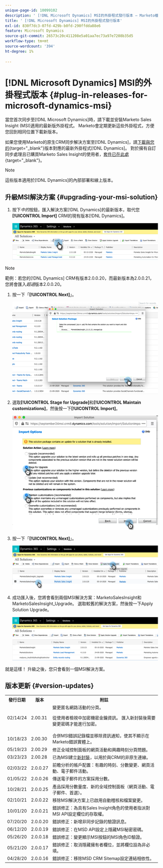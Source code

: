 ```yaml
---
unique-page-id: 10099102
description: ' [!DNL Microsoft Dynamics] MSI的外掛程式發行版本 — Marketo檔案 — 產品檔案'
title: ' [!DNL Microsoft Dynamics] MSI的外掛程式發行版本'
exl-id: 830f7dc3-07fd-429b-b0fd-290ffdda88e6
feature: Microsoft Dynamics
source-git-commit: 26573c20c411208e5a01aa7ec73a97e7208b35d5
workflow-type: tm+mt
source-wordcount: '394'
ht-degree: 1%

---
```


# [!DNL Microsoft Dynamics] MSI的外掛程式版本 {#plug-in-releases-for-microsoft-dynamics-msi}

當您首次同步至[!DNL Microsoft Dynamics]時，請下載並安裝Marketo Sales Insight (MSI)適用的最新版外掛程式。 Marketo會定期更新這些外掛程式，方便您回到相同位置下載新版本。

如果您使用Marketo的原生CRM同步解決方案至[!DNL Dynamics]，請[下載與您的](/help/marketo/product-docs/marketo-sales-insight/msi-for-microsoft-dynamics/installing/download-the-marketo-sales-insight-solution-for-microsoft-dynamics.md){target="_blank"}版本對應的最新外掛程式[!DNL Dynamics]。 對於擁有自訂同步處理且已購買Marketo Sales Insight的使用者，[套件已在此處](https://mktg-cdn.marketo.com/community/MarketoSalesInsight_NonNative.zip){target="_blank"}。

>[!NOTE]
>
>這些版本適用於[!DNL Dynamics]的內部部署和線上版本。

## 升級MSI解決方案 {#upgrading-your-msi-solution}

1. 按下&#x200B;_中的_&#x200B;按鈕，匯入解決方案[!DNL Dynamics]的最新版本，取代您&#x200B;**[!UICONTROL Import]** CRM的現有版本[!DNL Dynamics]。

   ![](assets/plug-in-releases-for-microsoft-dynamics-msi-1.png)

>[!NOTE]
>
>範例：若您的[!DNL Dynamics] CRM有版本2.0.0.20，而最新版本為2.0.0.21，您將會匯入&#x200B;_超過_&#x200B;版本2.0.0.20。

1. 按一下「**[!UICONTROL Next]**」。

   ![](assets/plug-in-releases-for-microsoft-dynamics-msi-2.png)

1. 選取&#x200B;**[!UICONTROL Stage for Upgrade]**&#x200B;和&#x200B;**[!UICONTROL Maintain customizations]**，然後按一下&#x200B;**[!UICONTROL Import]**。

   ![](assets/plug-in-releases-for-microsoft-dynamics-msi-3.png)

1. 按一下「**[!UICONTROL Next]**」。

   ![](assets/plug-in-releases-for-microsoft-dynamics-msi-4.png)

1. 成功匯入後，您將會看到兩個MSI解決方案：MarketoSalesInsight和MarketoSalesInsight_Upgrade。 選取較舊的解決方案，然後按一下Apply Solution Upgrade。

   ![](assets/plug-in-releases-for-microsoft-dynamics-msi-5.png)

就是這樣！ 升級之後，您只會看到一個MSI解決方案。

## 版本更新 {#version-updates}

<table>
 <tbody>
  <tr>
   <th>發行日期</th>
   <th>版本</th>
   <th>附註</th>
  </tr>
  <tr>
   <td>02/14/24</td>
   <td>2.00.31</td>
   <td>變更匿名網路活動的分頁。
   <p>
   從使用者檢視中加密機密金鑰資訊。 匯入新封裝後需要變更密碼才能進行加密。</td>
  </tr>
  <tr>
   <td>10/18/23</td>
   <td>2.00.30</td>
   <td>合併MSI錯誤記錄檔並移除資訊通知，使其不顯示在Marketo錯誤實體上。</td>
  </tr>
  <tr>
   <td>05/19/23</td>
   <td>2.00.29</td>
   <td>修正全域控制面板的網頁活動和興趣時刻分頁問題。</td>
  </tr>
  <tr>
   <td>03/23/23</td>
   <td>2.00.28</td>
   <td>已為MSI建立<a href="https://mktg-cdn.marketo.com/community/MarketoSalesInsight_NonNative.zip">新封裝</a>，以用於與CRM的非原生連線。</td>
  </tr>
  <tr>
   <td>02/03/22</td>
   <td>2.0.0.27</td>
   <td>前瞻分析的帳戶配置：有趣的時刻、分數變更、網頁活動、電子郵件活動。</td>
  </tr>
  <tr>
   <td>01/05/22</td>
   <td>2.0.0.26</td>
   <td>傳送電子郵件的方案採用分數。</td>
  </tr>
  <tr>
   <td>10/28/21</td>
   <td>2.0.0.25</td>
   <td>產品採用分數量度、新的全域控制面板（網頁活動、電子郵件、首選）。</td>
  </tr>
  <tr>
   <td>02/10/21</td>
   <td>2.0.0.22</td>
   <td>移除MSI解決方案上已啟用自動稽核和檔案變更。</td>
  </tr>
  <tr>
   <td>10/01/20</td>
   <td>2.0.0.21</td>
   <td>錯誤修正：為具有Sales Insight角色的使用者指派對MSI API設定欄位的存取權。</td>
  </tr>
  <tr>
   <td>07/20/20</td>
   <td>2.0.0.20</td>
   <td>錯誤修正：新增非同步記錄的驗證訊息。</td>
  </tr>
  <tr>
   <td>06/12/20</td>
   <td>2.0.0.19</td>
   <td>錯誤修正：在MSD API設定上隱藏MSI秘密密碼。</td>
  </tr>
  <tr>
   <td>05/26/20</td>
   <td>2.0.0.18</td>
   <td>錯誤修正：變更顯示MSI按鈕的MSI角色ID驗證。</td>
  </tr>
  <tr>
   <td>05/21/20</td>
   <td>2.0.0.17</td>
   <td>錯誤修正：取消隱藏擁有者欄位，並將欄位設為非必填。</td>
  </tr>
  <tr>
   <td>04/28/20</td>
   <td>2.0.0.16</td>
   <td>錯誤修正：移除MSD CRM Sitemap設定連結相依性。</td>
  </tr>
 </tbody>
</table>
